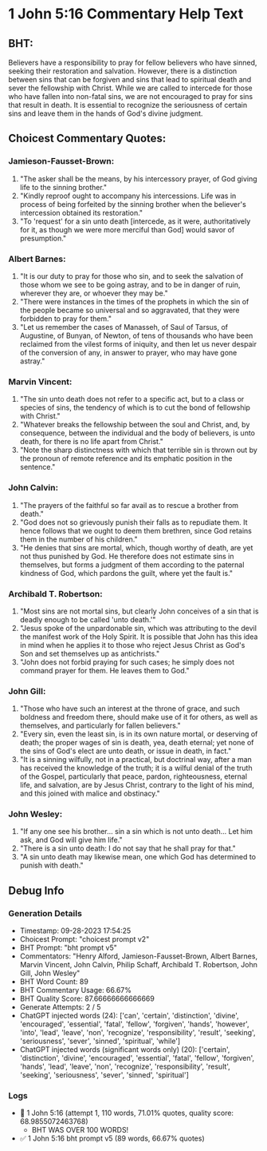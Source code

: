 # 1 John 5:16 Commentary Help Text

## BHT:
Believers have a responsibility to pray for fellow believers who have sinned, seeking their restoration and salvation. However, there is a distinction between sins that can be forgiven and sins that lead to spiritual death and sever the fellowship with Christ. While we are called to intercede for those who have fallen into non-fatal sins, we are not encouraged to pray for sins that result in death. It is essential to recognize the seriousness of certain sins and leave them in the hands of God's divine judgment.

## Choicest Commentary Quotes:
### Jamieson-Fausset-Brown:
1. "The asker shall be the means, by his intercessory prayer, of God giving life to the sinning brother."
2. "Kindly reproof ought to accompany his intercessions. Life was in process of being forfeited by the sinning brother when the believer's intercession obtained its restoration."
3. "To 'request' for a sin unto death [intercede, as it were, authoritatively for it, as though we were more merciful than God] would savor of presumption."

### Albert Barnes:
1. "It is our duty to pray for those who sin, and to seek the salvation of those whom we see to be going astray, and to be in danger of ruin, wherever they are, or whoever they may be."
2. "There were instances in the times of the prophets in which the sin of the people became so universal and so aggravated, that they were forbidden to pray for them."
3. "Let us remember the cases of Manasseh, of Saul of Tarsus, of Augustine, of Bunyan, of Newton, of tens of thousands who have been reclaimed from the vilest forms of iniquity, and then let us never despair of the conversion of any, in answer to prayer, who may have gone astray."

### Marvin Vincent:
1. "The sin unto death does not refer to a specific act, but to a class or species of sins, the tendency of which is to cut the bond of fellowship with Christ."
2. "Whatever breaks the fellowship between the soul and Christ, and, by consequence, between the individual and the body of believers, is unto death, for there is no life apart from Christ."
3. "Note the sharp distinctness with which that terrible sin is thrown out by the pronoun of remote reference and its emphatic position in the sentence."

### John Calvin:
1. "The prayers of the faithful so far avail as to rescue a brother from death."
2. "God does not so grievously punish their falls as to repudiate them. It hence follows that we ought to deem them brethren, since God retains them in the number of his children."
3. "He denies that sins are mortal, which, though worthy of death, are yet not thus punished by God. He therefore does not estimate sins in themselves, but forms a judgment of them according to the paternal kindness of God, which pardons the guilt, where yet the fault is."

### Archibald T. Robertson:
1. "Most sins are not mortal sins, but clearly John conceives of a sin that is deadly enough to be called 'unto death.'" 
2. "Jesus spoke of the unpardonable sin, which was attributing to the devil the manifest work of the Holy Spirit. It is possible that John has this idea in mind when he applies it to those who reject Jesus Christ as God's Son and set themselves up as antichrists." 
3. "John does not forbid praying for such cases; he simply does not command prayer for them. He leaves them to God."

### John Gill:
1. "Those who have such an interest at the throne of grace, and such boldness and freedom there, should make use of it for others, as well as themselves, and particularly for fallen believers."
2. "Every sin, even the least sin, is in its own nature mortal, or deserving of death; the proper wages of sin is death, yea, death eternal; yet none of the sins of God's elect are unto death, or issue in death, in fact."
3. "It is a sinning wilfully, not in a practical, but doctrinal way, after a man has received the knowledge of the truth; it is a wilful denial of the truth of the Gospel, particularly that peace, pardon, righteousness, eternal life, and salvation, are by Jesus Christ, contrary to the light of his mind, and this joined with malice and obstinacy."

### John Wesley:
1. "If any one see his brother... sin a sin which is not unto death... Let him ask, and God will give him life." 
2. "There is a sin unto death: I do not say that he shall pray for that." 
3. "A sin unto death may likewise mean, one which God has determined to punish with death."


## Debug Info
### Generation Details
- Timestamp: 09-28-2023 17:54:25
- Choicest Prompt: "choicest prompt v2"
- BHT Prompt: "bht prompt v5"
- Commentators: "Henry Alford, Jamieson-Fausset-Brown, Albert Barnes, Marvin Vincent, John Calvin, Philip Schaff, Archibald T. Robertson, John Gill, John Wesley"
- BHT Word Count: 89
- BHT Commentary Usage: 66.67%
- BHT Quality Score: 87.66666666666669
- Generate Attempts: 2 / 5
- ChatGPT injected words (24):
	['can', 'certain', 'distinction', 'divine', 'encouraged', 'essential', 'fatal', 'fellow', 'forgiven', 'hands', 'however', 'into', 'lead', 'leave', 'non', 'recognize', 'responsibility', 'result', 'seeking', 'seriousness', 'sever', 'sinned', 'spiritual', 'while']
- ChatGPT injected words (significant words only) (20):
	['certain', 'distinction', 'divine', 'encouraged', 'essential', 'fatal', 'fellow', 'forgiven', 'hands', 'lead', 'leave', 'non', 'recognize', 'responsibility', 'result', 'seeking', 'seriousness', 'sever', 'sinned', 'spiritual']

### Logs
- 🔄 1 John 5:16 (attempt 1, 110 words, 71.01% quotes, quality score: 68.9855072463768) 
	- BHT WAS OVER 100 WORDS!
- ✅ 1 John 5:16 bht prompt v5 (89 words, 66.67% quotes)